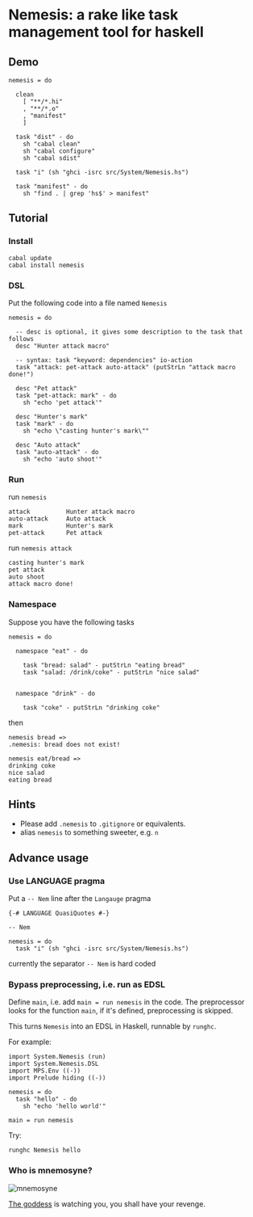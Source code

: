 Nemesis: a rake like task management tool for haskell
=====================================================

Demo
----
  
    nemesis = do

      clean
        [ "**/*.hi"
        , "**/*.o"
        , "manifest"
        ]
        
      task "dist" - do
        sh "cabal clean"
        sh "cabal configure"
        sh "cabal sdist"

      task "i" (sh "ghci -isrc src/System/Nemesis.hs")

      task "manifest" - do
        sh "find . | grep 'hs$' > manifest"

Tutorial
--------

### Install

    cabal update
    cabal install nemesis

### DSL

Put the following code into a file named `Nemesis`

    nemesis = do
    
      -- desc is optional, it gives some description to the task that follows
      desc "Hunter attack macro"

      -- syntax: task "keyword: dependencies" io-action
      task "attack: pet-attack auto-attack" (putStrLn "attack macro done!")

      desc "Pet attack"
      task "pet-attack: mark" - do
        sh "echo 'pet attack'"

      desc "Hunter's mark"
      task "mark" - do
        sh "echo \"casting hunter's mark\""

      desc "Auto attack"
      task "auto-attack" - do
        sh "echo 'auto shoot'"

### Run

run `nemesis`

    attack          Hunter attack macro
    auto-attack     Auto attack
    mark            Hunter's mark
    pet-attack      Pet attack

run `nemesis attack`

    casting hunter's mark
    pet attack
    auto shoot
    attack macro done!


### Namespace

Suppose you have the following tasks
    
    nemesis = do
    
      namespace "eat" - do

        task "bread: salad" - putStrLn "eating bread"
        task "salad: /drink/coke" - putStrLn "nice salad"


      namespace "drink" - do

        task "coke" - putStrLn "drinking coke"

then

    nemesis bread =>
    .nemesis: bread does not exist!
    
    nemesis eat/bread =>
    drinking coke
    nice salad
    eating bread
    

Hints
-----

* Please add `.nemesis` to `.gitignore` or equivalents.
* alias `nemesis` to something sweeter, e.g. `n`

Advance usage
-------------

### Use LANGUAGE pragma

Put a `-- Nem` line after the `Langauge` pragma

    {-# LANGUAGE QuasiQuotes #-}

    -- Nem

    nemesis = do
      task "i" (sh "ghci -isrc src/System/Nemesis.hs")

currently the separator `-- Nem` is hard coded

### Bypass preprocessing, i.e. run as EDSL

Define `main`, i.e. add `main = run nemesis` in the code. The preprocessor looks for the function `main`, if it's defined, preprocessing is skipped.

This turns `Nemesis` into an EDSL in Haskell, runnable by `runghc`.

For example:

    import System.Nemesis (run)
    import System.Nemesis.DSL
    import MPS.Env ((-))
    import Prelude hiding ((-))
    
    nemesis = do
      task "hello" - do
        sh "echo 'hello world'"
        
    main = run nemesis

Try:

    runghc Nemesis hello


### Who is mnemosyne?

![mnemosyne](http://github.com/nfjinjing/nemesis/raw/master/mnemosyne.jpg)

[The goddess](http://en.wikipedia.org/wiki/Mnemosyne_\(anime\)) is watching you, you shall have your revenge.
